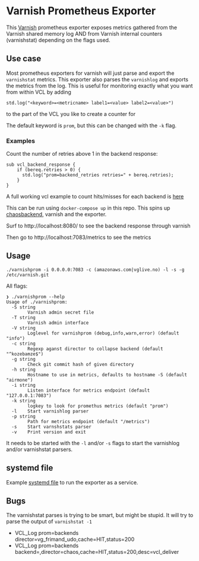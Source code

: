 # Varnish Prometheus Exporter

This [Varnish](https://varnish-cache.org/) prometheus exporter exposes metrics gathered from the Varnish shared memory log AND from Varnish internal counters (varnishstat) depending on the flags used.

## Use case 

Most prometheus exporters for varnish will just parse and export the `varnishstat` metrics. This exporter also parses the `varnishlog` and exports the metrics from the log. This is useful for monitoring exactly what you want from within VCL by adding
 ```
 std.log("<keyword>=<metricname> label1=<value> label2=<value>")
 ```
  to the part of the VCL you like to create a counter for

The default keyword is `prom`, but this can be changed with the `-k` flag.

### Examples
Count the number of retries above 1 in the backend response:

```vcl
sub vcl_backend_response {
    if (bereq.retries > 0) {
      std.log("prom=backend_retries retries=" + bereq.retries);
    }
}
```

A full working vcl example to count hits/misses for each backend is [here](varnish.vcl)

This can be run using `docker-compose up` in this repo. This spins up [chaosbackend](https://github.com/auduny/chaosbackend), varnish and the exporter.

Surf to http://localhost:8080/ to see the backend response through varnish

Then go to http://localhost:7083/metrics to see the metrics


## Usage
```shell
./varnishprom -i 0.0.0.0:7083 -c (amazonaws.com|vglive.no) -l -s -g /etc/varnish.git
```

All flags:

```shell
❯ ./varnishprom --help
Usage of ./varnishprom:
  -S string
        Varnish admin secret file
  -T string
        Varnish admin interface
  -V string
        Loglevel for varnishprom (debug,info,warn,error) (default "info")
  -c string
        Regexp aganst director to collapse backend (default "^kozebamze$")
  -g string
        Check git commit hash of given directory
  -h string
        Hostname to use in metrics, defaults to hostname -S (default "airmone")
  -i string
        Listen interface for metrics endpoint (default "127.0.0.1:7083")
  -k string
        logkey to look for promethus metrics (default "prom")
  -l    Start varnishlog parser
  -p string
        Path for metrics endpoint (default "/metrics")
  -s    Start varnshstats parser
  -v    Print version and exit
```

It needs to be started with the `-l` and/or `-s` flags to start the varnishlog and/or varnishstat parsers.

## systemd file
Example [systemd file](varnishprom.service) to run the exporter as a service.

## Bugs

The varnishstat parses is trying to be smart, but might be stupid. It will try to parse the output of `varnishstat -1`

-   VCL_Log        prom=backends director=vg_frimand_udo,cache=HIT,status=200
-   VCL_Log        prom=backends backend=,director=chaos,cache=HIT,status=200,desc=vcl_deliver  